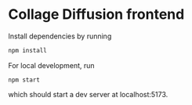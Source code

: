 # Collage Diffusion frontend

Install dependencies by running
```bash
npm install
```

For local development, run
```
npm start
```
which should start a dev server at localhost:5173.
